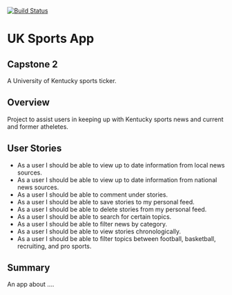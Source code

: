 
[![Build Status](https://travis-ci.org/brarian/uk_app.svg?branch=master)](https://travis-ci.org/brarian/uk_app)

# UK Sports App

## Capstone 2 
A University of Kentucky sports ticker. 

## Overview
Project to assist users in keeping up with Kentucky sports news and current and former atheletes. 

## User Stories 
- As a user I should be able to view up to date information from local news sources. 
- As a user I should be able to view up to date information from national news sources. 
- As a user I should be able to comment under stories. 
- As a user I should be able to save stories to my personal feed. 
- As a user I should be able to delete stories from my personal feed. 
- As a user I should be able to search for certain topics. 
- As a user I should be able to filter news by category.
- As a user I should be able to view stories chronologically.
- As a user I should be able to filter topics between football, basketball, recruiting, and pro sports. 

## Summary 
An app about ....

